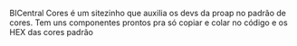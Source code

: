 BICentral Cores é um sitezinho que auxilia os devs da proap no padrão de cores. Tem uns componentes prontos pra só copiar e colar no código e os HEX das cores padrão
